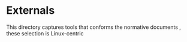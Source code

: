 # Externals

This directory captures tools that conforms the normative documents , these selection is Linux-centric
